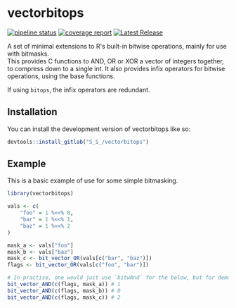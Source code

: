 
# vectorbitops

<!-- badges: start -->
[![pipeline status](https://gitlab.com/S_S_/vectorbitops/badges/master/pipeline.svg)](https://gitlab.com/S_S_/vectorbitops/-/commits/master)
[![coverage report](https://gitlab.com/S_S_/vectorbitops/badges/master/coverage.svg)](https://gitlab.com/S_S_/vectorbitops/-/commits/master)
[![Latest Release](https://gitlab.com/S_S_/vectorbitops/-/badges/release.svg)](https://gitlab.com/S_S_/vectorbitops/-/releases)
<!-- badges: end -->

A set of minimal extensions to R's built-in bitwise operations, mainly for use with bitmasks.  
This provides C functions to AND, OR or XOR a vector of integers together, to compress down to a single int. It also provides 
infix operators for bitwise operations, using the base functions.  

If using `bitops`, the infix operators are redundant.  

## Installation

You can install the development version of vectorbitops like so:

``` r
devtools::install_gitlab("S_S_/vectorbitops")
```

## Example

This is a basic example of use for some simple bitmasking.

``` r
library(vectorbitops)

vals <- c(
    "foo" = 1 %<<% 0,
    "bar" = 1 %<<% 1,
    "baz" = 1 %<<% 2
)

mask_a <- vals["foo"]
mask_b <- vals["baz"]
mask_c <- bit_vector_OR(vals[c("bar", "baz")])
flags <- bit_vector_OR(vals[c("foo", "bar")])

# In practise, one would just use `bitwAnd` for the below, but for demostration purposes:
bit_vector_AND(c(flags, mask_a)) # 1
bit_vector_AND(c(flags, mask_b)) # 0
bit_vector_AND(c(flags, mask_c)) # 2
```

